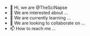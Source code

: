 - 👋 Hi, we are @TheSciNapse
- 👀 We are interested about ...
- 🌱 We are currently learning ...
- 💞️ We are looking to collaborate on ...
- 📫 How to reach me ...
